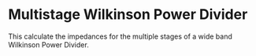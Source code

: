 # Multistage Wilkinson Power Divider

This calculate the impedances for the multiple stages of a wide band Wilkinson Power Divider.
